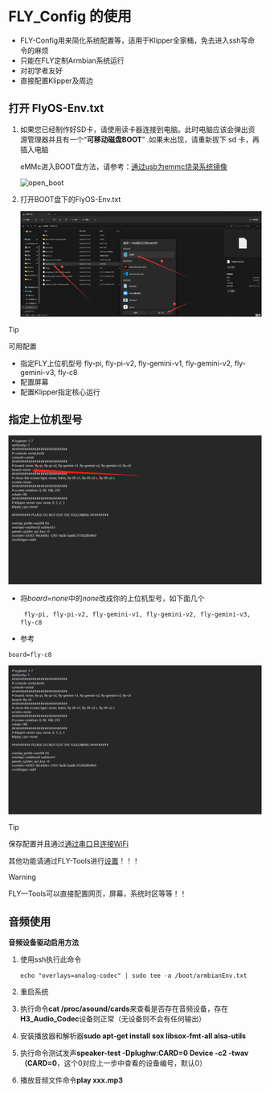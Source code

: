 # FLY_Config 的使用

* FLY-Config用来简化系统配置等，适用于Klipper全家桶，免去进入ssh写命令的麻烦
* 只能在FLY定制Armbian系统运行
* 对初学者友好
* 直接配置Klipper及周边

## 打开 FlyOS-Env.txt

1. 如果您已经制作好SD卡，请使用读卡器连接到电脑。此时电脑应该会弹出资源管理器并且有一个“**可移动磁盘BOOT**” .如果未出现，请重新拔下 sd 卡，再插入电脑

   eMMc进入BOOT盘方法，请参考：[通过usb为emmc烧录系统镜像](/board/fly_pi_v2/FLY_π_M2WE?id=_4-使用usb烧录m2we)

   ![open_boot](../../images/boards/fly_pi/open_boot.png)

   

2. 打开BOOT盘下的FlyOS-Env.txt

   ![open_flyconfig](../../images/boards/fly_pi/open_flyconfig.png)

> [!Tip]
> 可用配置

* 指定FLY上位机型号 fly-pi, fly-pi-v2, fly-gemini-v1, fly-gemini-v2, fly-gemini-v3, fly-c8
* 配置屏幕
* 配置Klipper指定核心运行

## 指定上位机型号

![board](../../images/boards/fly_pi/board.png)

* 将*board=none*中的*none*改成你的上位机型号，如下面几个

  ```
   fly-pi, fly-pi-v2, fly-gemini-v1, fly-gemini-v2, fly-gemini-v3, fly-c8
  ```

* 参考

```
board=fly-c8
```

![board](../../images/boards/fly_pi/board1.png)

> [!Tip]
>
> 保存配置并且通过[通过串口](https://mellow.klipper.cn/#/introduction/conntossh)且[连接WiFi](https://mellow.klipper.cn/#/board/fly_pi_v2/to_wifi?id=_2-通过ssh软件连接)
>
> 其他功能请通过FLY-Tools进行[设置](https://mellow.klipper.cn/#/board/fly_tools/setting)！！！

>[!Warning]
>
>FLY—Tools可以直接配置网页，屏幕，系统时区等等！！

## 音频使用

**音频设备驱动启用方法**

1. 使用ssh执行此命令

   ```
   echo "overlays=analog-codec" | sudo tee -a /boot/armbianEnv.txt
   ```

   

2. 重启系统

3. 执行命令**cat /proc/asound/cards**来查看是否存在音频设备，存在**H3_Audio_Codec**设备则正常（无设备则不会有任何输出）

4. 安装播放器和解析器**sudo apt-get install sox libsox-fmt-all alsa-utils**

5. 执行命令测试发声**speaker-test -Dplughw:CARD=0 Device -c2 -twav（CARD=0**，这个0对应上一步中查看的设备编号，默认0）

6. 播放音频文件命令**play xxx.mp3**
